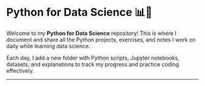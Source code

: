# Python for Data Science 📊🐍

Welcome to my **Python for Data Science** repository! This is where I document and share all the Python projects, exercises, and notes I work on daily while learning data science.

Each day, I add a new folder with Python scripts, Jupyter notebooks, datasets, and explanations to track my progress and practice coding effectively.

---



